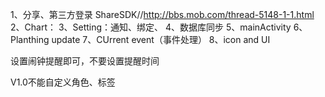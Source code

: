 1、分享、第三方登录  ShareSDK//http://bbs.mob.com/thread-5148-1-1.html
2、Chart：
3、Setting：通知、绑定、
4、数据库同步
5、mainActivity
6、Planthing update
7、CUrrent event（事件处理）
8、icon and UI

设置闹钟提醒即可，不要设置提醒时间


V1.0不能自定义角色、标签

